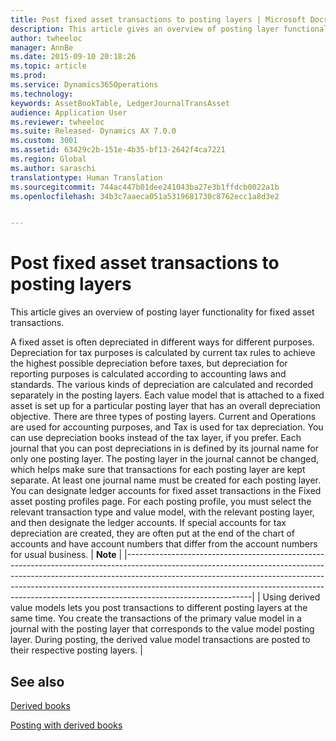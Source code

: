 ```yaml
---
title: Post fixed asset transactions to posting layers | Microsoft Docs
description: This article gives an overview of posting layer functionality for fixed asset transactions.
author: twheeloc
manager: AnnBe
ms.date: 2015-09-10 20:18:26
ms.topic: article
ms.prod: 
ms.service: Dynamics365Operations
ms.technology: 
keywords: AssetBookTable, LedgerJournalTransAsset
audience: Application User
ms.reviewer: twheeloc
ms.suite: Released- Dynamics AX 7.0.0
ms.custom: 3001
ms.assetid: 63429c2b-151e-4b35-bf13-2642f4ca7221
ms.region: Global
ms.author: saraschi
translationtype: Human Translation
ms.sourcegitcommit: 744ac447b01dee241043ba27e3b1ffdcb0022a1b
ms.openlocfilehash: 34b3c7aaeca051a5319681730c8762ecc1a8d3e2


---
```


# <a name="post-fixed-asset-transactions-to-posting-layers"></a>Post fixed asset transactions to posting layers

This article gives an overview of posting layer functionality for fixed asset transactions.

A fixed asset is often depreciated in different ways for different purposes. Depreciation for tax purposes is calculated by current tax rules to achieve the highest possible depreciation before taxes, but depreciation for reporting purposes is calculated according to accounting laws and standards. The various kinds of depreciation are calculated and recorded separately in the posting layers. Each value model that is attached to a fixed asset is set up for a particular posting layer that has an overall depreciation objective. There are three types of posting layers. Current and Operations are used for accounting purposes, and Tax is used for tax depreciation. You can use depreciation books instead of the tax layer, if you prefer. Each journal that you can post depreciations in is defined by its journal name for only one posting layer. The posting layer in the journal cannot be changed, which helps make sure that transactions for each posting layer are kept separate. At least one journal name must be created for each posting layer. You can designate ledger accounts for fixed asset transactions in the Fixed asset posting profiles page. For each posting profile, you must select the relevant transaction type and value model, with the relevant posting layer, and then designate the ledger accounts. If special accounts for tax depreciation are created, they are often put at the end of the chart of accounts and have account numbers that differ from the account numbers for usual business.
| **Note**                                                                                                                                                                                                                                                                                                                                              |
|-------------------------------------------------------------------------------------------------------------------------------------------------------------------------------------------------------------------------------------------------------------------------------------------------------------------------------------------------------|
| Using derived value models lets you post transactions to different posting layers at the same time. You create the transactions of the primary value model in a journal with the posting layer that corresponds to the value model posting layer. During posting, the derived value model transactions are posted to their respective posting layers. |



<a name="see-also"></a>See also
--------

[Derived books](https://ax.help.dynamics.com/en/wiki/derived-value-models/)

[Posting with derived books](https://ax.help.dynamics.com/en/wiki/Posting-with-derived-value-models/)




<!--HONumber=Feb17_HO3-->


